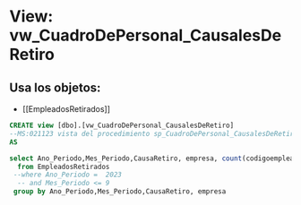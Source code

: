 # View: vw_CuadroDePersonal_CausalesDeRetiro

## Usa los objetos:
- [[EmpleadosRetirados]]

```sql
CREATE view [dbo].[vw_CuadroDePersonal_CausalesDeRetiro]
--MS:021123 vista del procedimiento sp_CuadroDePersonal_CausalesDeRetiro poder filtrar la informacion
AS

select Ano_Periodo,Mes_Periodo,CausaRetiro, empresa, count(codigoempleado) empleados
  from EmpleadosRetirados 
 --where Ano_Periodo =	2023
  -- and Mes_Periodo <= 9
 group by Ano_Periodo,Mes_Periodo,CausaRetiro, empresa




```
